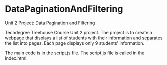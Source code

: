 # DataPaginationAndFiltering
 
Unit 2 Project: Data Pagination and Filtering

Techdegree Treehouse Course Unit 2 project. The project is to create a webpage that displays a list of students with their information and separates the list into pages. Each page displays only 9 students' information.

The main code is in the script.js file. The script.js file is called in the index.html.
